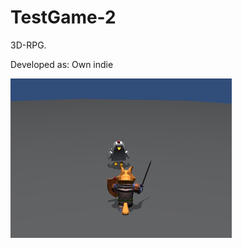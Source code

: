 # TestGame-2
3D-RPG.
<p>Developed as: Own indie</a>
<p></a>
<img src="https://github.com/naumnek/TestGame-2/blob/main/Screen-TestGame-2.PNG" alt="">
